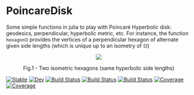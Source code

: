 # PoincareDisk

Some simple functions in julia to play with Poincaré Hyperbolic disk: geodesics, perpendicular, hyperbolic metric, etc. 
For instance, the function `hexagon𝔻` provides the vertices of a perpendicular hexagon of alternate given side lengths (which is unique up to an isometry of 𝔻)
 
 <p align = "center">
<img src = "https://user-images.githubusercontent.com/14992507/191103315-32ab1872-8d9b-4f84-82d5-00e764e389f9.png">
</p>
<p align = "center">
Fig.1 - Two isometric hexagons (same hyperbolic side lengths)
</p>


[![Stable](https://img.shields.io/badge/docs-stable-blue.svg)](https://edljk.github.io/PoincareDisk.jl/stable/)
[![Dev](https://img.shields.io/badge/docs-dev-blue.svg)](https://edljk.github.io/PoincareDisk.jl/dev/)
[![Build Status](https://travis-ci.com/edljk/PoincareDisk.jl.svg?branch=main)](https://travis-ci.com/edljk/PoincareDisk.jl)
[![Build Status](https://ci.appveyor.com/api/projects/status/github/edljk/PoincareDisk.jl?svg=true)](https://ci.appveyor.com/project/edljk/PoincareDisk-jl)
[![Build Status](https://api.cirrus-ci.com/github/edljk/PoincareDisk.jl.svg)](https://cirrus-ci.com/github/edljk/PoincareDisk.jl)
[![Coverage](https://codecov.io/gh/edljk/PoincareDisk.jl/branch/main/graph/badge.svg)](https://codecov.io/gh/edljk/PoincareDisk.jl)
[![Coverage](https://coveralls.io/repos/github/edljk/PoincareDisk.jl/badge.svg?branch=main)](https://coveralls.io/github/edljk/PoincareDisk.jl?branch=main)
